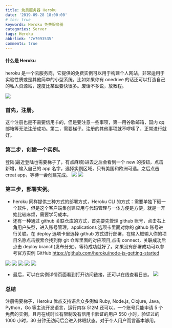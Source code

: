 ```yaml
---
title: 免费服务器 Heroku
date: '2019-09-28 18:00:00'
# toc: true
keywords: Heroku 免费服务器
categories: Server
tags: Heroku
abbrlink: '7e7093535'
comments: true
---
```


#### 什么是 Heroku

heroku 是一个云服务商，它提供的免费实例可以用于构建个人网站，非常适用于实验性质或是其他简单的小型系统。比如如果你有 onedrive 的话还可以打造自己的私人资源站，速度比某盘要快很多。废话不多说，放教程。

<div class="center">
<img class="mcenter" src="https://cdn.jsdelivr.net/gh/lightzhu/public_cdn@0.4/image/tool/heroku.jpeg" />
</div>
<!-- more -->

### 首先，注册。

这个注册也是不需要信用卡的，但是要注意一些事项，第一用谷歌邮箱，国内 qq 邮箱等无法注册成功。第二，需要梯子。注册的其他事项就不啰嗦了，正常进行就好。

### 第二步，创建一个实例。

登陆(最近登陆也需要梯子了，有点麻烦)进去之后会看到一个 new 的按钮，点击新增，输入自己的 app 名字，选择实例区域，只有美国和欧洲可选。之后点击 creat app，等待一会创建完成。 ![](https://cdn.jsdelivr.net/gh/lightzhu/public_cdn@0.4/image/tool/heroku01.png) ![](https://cdn.jsdelivr.net/gh/lightzhu/public_cdn@0.4/image/tool/heroku02.png)

### 第三步，部署实例。

- heroku 同样提供三种方式的部署方式，Heroku CLI 的方式：需要单独下砸一个软件，但是这个客户端集创建应用与代码管理与一体方便是方便，就是一开始比较麻烦，需要学习成本。
- 还有一种通过 github 关联仓库的方式，首先要先管理 github 账号，点击右上角用户头型，进入账号管理，applications 选项卡里面对你的 github 账号进行关联。在 deploy 选项卡里选择 github 方式进行部署，在输入框输入你的项目名称点击搜索会找到你 git 仓库里面的对应项目,点击 connect，关联成功后点击 deploy branch(发布分支)，等待成功就好了。如果没有部署成功可以参考官方实例 GitHub https://github.com/heroku/node-js-getting-started

![](https://cdn.jsdelivr.net/gh/lightzhu/public_cdn@0.4/image/tool/heroku03.png) ![](https://cdn.jsdelivr.net/gh/lightzhu/public_cdn@0.4/image/tool/heroku04.png) ![](https://cdn.jsdelivr.net/gh/lightzhu/public_cdn@0.4/image/tool/heroku05.png) ![](https://cdn.jsdelivr.net/gh/lightzhu/public_cdn@0.4/image/tool/heroku06.png) ![](https://cdn.jsdelivr.net/gh/lightzhu/public_cdn@0.4/image/tool/heroku07.png)

- 最后，可以在实例详情页面看到打开访问链接，还可以在线查看日志。
  ![](https://cdn.jsdelivr.net/gh/lightzhu/public_cdn@0.4/image/tool/heroku08.png)

### 总结

注册需要梯子，Heroku 优点支持语言众多例如 Ruby, Node.js, Clojure, Java, Python，Go 等主流开发语言，运行内存 512M 还可以，一个账号只能申请 5 个免费的实例，且月在线时长有限制没有信用卡验证的用户 550 小时，验证过的 1000 小时，30 分钟无访问后会进入休眠状态。对于个人用户而言基本够用。
